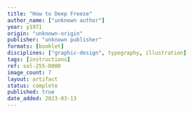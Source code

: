 ```yaml
---
title: "How to Deep Freeze"
author_name: ["unknown author"]
year: y1971
origin: "unknown-origin"
publisher: "unknown publisher"
formats: [booklet]
disciplines: ["graphic-design", typography, illustration]
tags: [instructions]
ref: sol-255-0000
image_count: 7
layout: artifact
status: complete
published: true
date_added: 2023-03-13
---
```

